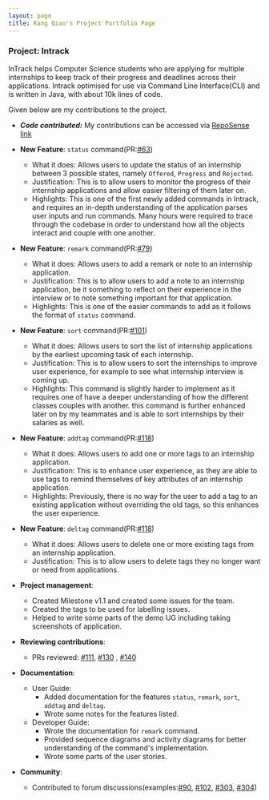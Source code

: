 ```yaml
---
layout: page
title: Kang Qiao's Project Portfolio Page
---
```


### Project: Intrack

InTrack helps Computer Science students who are applying for multiple internships to keep track of their progress and deadlines across their applications.
Intrack optimised for use via Command Line Interface(CLI) and is written in Java, with about 10k lines of code.

Given below are my contributions to the project.

* ***Code contributed:*** My contributions can be accessed via [RepoSense link](https://nus-cs2103-ay2223s1.github.io/tp-dashboard/?search=kangqiao322&breakdown=true)


* **New Feature**: `status` command(PR:[#63](https://github.com/AY2223S1-CS2103T-T11-2/tp/pull/63))
    * What it does: Allows users to update the status of an internship between 3 possible states, namely `Offered`, `Progress` and `Rejected`.
    * Justification: This is to allow users to monitor the progress of their internship applications and allow easier filtering of them later on.
    * Highlights: This is one of the first newly added commands in Intrack, and requires an in-depth understanding of the application parses user inputs and run commands. 
    Many hours were required to trace through the codebase in order to understand how all the objects interact and couple
    with one another.
  

* **New Feature**: `remark` command(PR:[#79](https://github.com/AY2223S1-CS2103T-T11-2/tp/pull/79))
    * What it does: Allows users to add a remark or note to an internship application.
    * Justification: This is to allow users to add a note to an internship application, be it something to reflect on their experience in the interview or to note something important for that application.
    * Highlights: This is one of the easier commands to add as it follows the format of `status` command.
  
    
* **New Feature**: `sort` command(PR:[#101](https://github.com/AY2223S1-CS2103T-T11-2/tp/pull/101))
    * What it does: Allows users to sort the list of internship applications by the earliest upcoming task of each internship.
    * Justification: This is to allow users to sort the internships to improve user experience, for example to see what internship interview is coming up.
    * Highlights: This command is slightly harder to implement as it requires one of have a deeper understanding of how the different classes couples with another.
  this command is further enhanced later on by my teammates and is able to sort internships by their salaries as well. 


* **New Feature**: `addtag` command(PR:[#118](https://github.com/AY2223S1-CS2103T-T11-2/tp/pull/118))
    * What it does: Allows users to add one or more tags to an internship application.
    * Justification: This is to enhance user experience, as they are able to use tags to remind themselves of key attributes of an internship application.
    * Highlights: Previously, there is no way for the user to add a tag to an existing application without overriding the old tags, so this enhances the user experience.


* **New Feature**: `deltag` command(PR:[#118](https://github.com/AY2223S1-CS2103T-T11-2/tp/pull/118))
    * What it does: Allows users to delete one or more existing tags from an internship application.
    * Justification: This is to allow users to delete tags they no longer want or need from applications.

* **Project management**:
    * Created Milestone v1.1 and created some issues for the team.
    * Created  the tags to be used for labelling issues.
    * Helped to write some parts of the demo UG including taking screenshots of application.

* **Reviewing contributions**:
    * PRs reviewed: [#111](https://github.com/AY2223S1-CS2103T-T11-2/tp/pull/111), [#130](https://github.com/AY2223S1-CS2103T-T11-2/tp/pull/130)
  , [#140](https://github.com/AY2223S1-CS2103T-T11-2/tp/pull/140)

* **Documentation**:
    * User Guide:
        * Added documentation for the features `status`, `remark`, `sort`, `addtag` and `deltag`.
        * Wrote some notes for the features listed.
    * Developer Guide:
        * Wrote the documentation for `remark` command. 
        * Provided sequence diagrams and activity diagrams for better understanding of the command's implementation.
        * Wrote some parts of the user stories.

* **Community**:
    * Contributed to forum discussions(examples:[#90](https://github.com/nus-cs2103-AY2223S1/forum/issues/90), [#102](https://github.com/nus-cs2103-AY2223S1/forum/issues/102), [#303](https://github.com/nus-cs2103-AY2223S1/forum/issues/303), [#304](https://github.com/nus-cs2103-AY2223S1/forum/issues/304))

